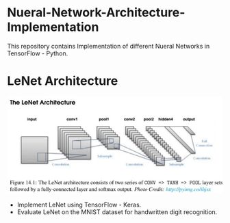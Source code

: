 # Nueral-Network-Architecture-Implementation
This repository contains Implementation of different Nueral Networks in TensorFlow - Python.

# LeNet Architecture

<img src="LeNet.jpg?raw=true">

* Implement LeNet using TensorFlow - Keras.
* Evaluate LeNet on the MNIST dataset for handwritten digit recognition.
